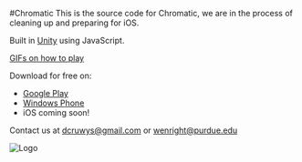 #Chromatic
This is the source code for Chromatic, we are in the process of cleaning up and preparing for iOS.

Built in <a href="http://unity3d.com/">Unity</a> using JavaScript.

<a href="http://imgur.com/a/X4JFR">GIFs on how to play</a>

Download for free on:
* <a href="https://play.google.com/store/apps/details?id=com.WD40.Chromatic">Google Play</a>
* <a href="http://www.windowsphone.com/en-us/store/app/chromatic/54ccd15d-0672-4a37-8bcc-1f19f09b5bcc">Windows Phone</a>
* iOS coming soon!


Contact us at dcruwys@gmail.com or wenright@purdue.edu


![Logo](https://github.com/wenright/Chromatic/blob/master/Assets/Art/Logos/Chromatic-logo.png)
